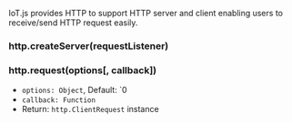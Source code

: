 IoT.js provides HTTP to support HTTP server and client enabling users to receive/send HTTP request easily.

### http.createServer(requestListener) 


### http.request(options[, callback])
* `options: Object`, Default: `0
* `callback: Function`
* Return: `http.ClientRequest` instance
